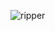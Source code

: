 
![ripper](https://user-images.githubusercontent.com/80694192/120224417-b6c6a080-c243-11eb-8105-0d1578bc0237.png)

